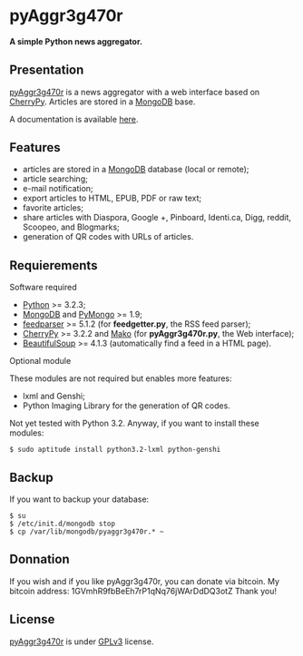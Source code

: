 pyAggr3g470r
============

#### A simple Python news aggregator.


Presentation
------------
[pyAggr3g470r](https://bitbucket.org/cedricbonhomme/pyaggr3g470r/) is a news aggregator with a web interface
based on [CherryPy](http://cherrypy.org/). Articles are stored in a [MongoDB](http://api.mongodb.org/python/current/) base.

A documentation is available [here](https://pyaggr3g470r.readthedocs.org/).


Features
------------
* articles are stored in a [MongoDB](http://www.mongodb.org/) database (local or remote);
* article searching;
* e-mail notification;
* export articles to HTML, EPUB, PDF or raw text;
* favorite articles;
* share articles with Diaspora, Google +, Pinboard, Identi.ca, Digg, reddit, Scoopeo, and Blogmarks;
* generation of QR codes with URLs of articles.


Requierements
-------------

Software required

* [Python](http://python.org/) >= 3.2.3;
* [MongoDB](http://www.mongodb.org/) and [PyMongo](http://api.mongodb.org/python/current/) >= 1.9;
* [feedparser](http://code.google.com/p/feedparser/) >= 5.1.2 (for **feedgetter.py**, the RSS feed parser);
* [CherryPy](http://cherrypy.org/) >= 3.2.2 and [Mako](http://www.makotemplates.org/) (for **pyAggr3g470r.py**, the Web interface);
* [BeautifulSoup](http://www.crummy.com/software/BeautifulSoup/) >= 4.1.3 (automatically find a feed in a HTML page).

Optional module

These modules are not required but enables more features:

* lxml and Genshi;
* Python Imaging Library for the generation of QR codes.

Not yet tested with Python 3.2. Anyway, if you want to install these modules:

    $ sudo aptitude install python3.2-lxml python-genshi

Backup
------

If you want to backup your database:

    $ su
    $ /etc/init.d/mongodb stop
    $ cp /var/lib/mongodb/pyaggr3g470r.* ~


Donnation
---------
If you wish and if you like pyAggr3g470r, you can donate via bitcoin. My bitcoin address: 1GVmhR9fbBeEh7rP1qNq76jWArDdDQ3otZ
Thank you!


License
------------
[pyAggr3g470r](https://bitbucket.org/cedricbonhomme/pyaggr3g470r/) is under [GPLv3](http://www.gnu.org/licenses/gpl-3.0.txt) license.
